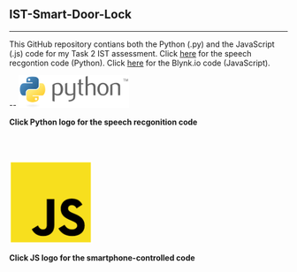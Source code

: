 ## IST-Smart-Door-Lock
___

This GitHub repository contians both the Python (.py) and the JavaScript (.js) code for my Task 2 IST assessment.
Click [here](https://github.com/nexuspcs/IST-Smart-Door-Lock/blob/main/speechRecgontion.py) for the speech recgontion code (Python).
Click [here](https://github.com/nexuspcs/IST-Smart-Door-Lock/blob/main/doorlock.js) for the Blynk.io code (JavaScript).

--
[<img src="imgs/python.png" alt="python" width="200"/>
](https://github.com/nexuspcs/IST-Smart-Door-Lock/blob/main/speechRecgontion.py)

**Click Python logo for the speech recgonition code**


<br><br>


[<img src="imgs/js.png" alt="python" width="150"/>
](https://github.com/nexuspcs/IST-Smart-Door-Lock/blob/main/doorlock.js)

**Click JS logo for the smartphone-controlled code**